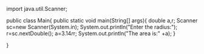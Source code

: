 import java.util.Scanner;

public class Main{
  public static void main(String[] args){
    double a,r;
    Scanner sc=new Scanner(System.in);
    System.out.println("Enter the radius:");
    r=sc.nextDouble();
    a=3.14*r*r;
    System.out.println("The area is:" +a);
  }
  
}
